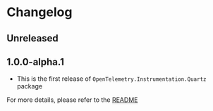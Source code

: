 # Changelog

## Unreleased

## 1.0.0-alpha.1

* This is the first release of `OpenTelemetry.Instrumentation.Quartz` package

For more details, please refer to the [README](README.md)
